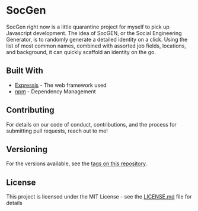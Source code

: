 # SocGen

SocGen right now is a little quarantine project for myself to pick up Javascript development. The idea of SocGEN, or the Social Engineering Generator, is to randomly generate a detailed identity on a click. Using the list of most common names, combined with assorted job fields, locations, and background, it can quickly scaffold an identity on the go. 

## Built With

* [Expressjs](https://expressjs.com/) - The web framework used
* [npm](https://www.npmjs.com/) - Dependency Management

## Contributing

For details on our code of conduct, contributions, and the process for submitting pull requests, reach out to me! 

## Versioning

For the versions available, see the [tags on this repository](https://github.com/shawsey/SocGen/tags). 

## License

This project is licensed under the MIT License - see the [LICENSE.md](LICENSE.md) file for details

